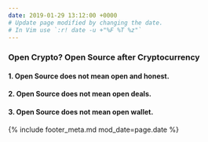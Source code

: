 ```yaml
---
date: 2019-01-29 13:12:00 +0000
# Update page modified by changing the date.                                   
# In Vim use `:r! date -u +"%F %T %z"`                                         
---
```


### Open Crypto? Open Source after Cryptocurrency

#### 1. Open Source does not mean open and honest.

#### 2. Open Source does not mean open deals.

#### 3. Open Source does not mean open wallet.


{% include footer_meta.md mod_date=page.date %}
